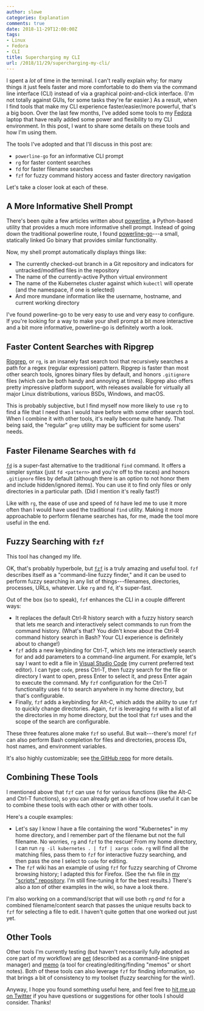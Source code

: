 ```yaml
---
author: slowe
categories: Explanation
comments: true
date: 2018-11-29T12:00:00Z
tags:
- Linux
- Fedora
- CLI
title: Supercharging my CLI
url: /2018/11/29/supercharging-my-cli/
---
```


I spent a _lot_ of time in the terminal. I can't really explain why; for many things it just feels faster and more comfortable to do them via the command line interface (CLI) instead of via a graphical point-and-click interface. (I'm not totally against GUIs, for some tasks they're far easier.) As a result, when I find tools that make my CLI experience faster/easier/more powerful, that's a big boon. Over the last few months, I've added some tools to my [Fedora][link-7] laptop that have really added some power and flexibility to my CLI environment. In this post, I want to share some details on these tools and how I'm using them.<!--more-->

The tools I've adopted and that I'll discuss in this post are:

* `powerline-go` for an informative CLI prompt
* `rg` for faster content searches
* `fd` for faster filename searches
* `fzf` for fuzzy command history access and faster directory navigation

Let's take a closer look at each of these.

## A More Informative Shell Prompt

There's been quite a few articles written about [powerline][link-9], a Python-based utility that provides a much more informative shell prompt. Instead of going down the traditional powerline route, I found [powerline-go][link-8]---a small, statically linked Go binary that provides similar functionality.

Now, my shell prompt automatically displays things like:

* The currently checked-out branch in a Git repository and indicators for untracked/modified files in the repository
* The name of the currently-active Python virtual environment
* The name of the Kubernetes cluster against which `kubectl` will operate (and the namespace, if one is selected)
* And more mundane information like the username, hostname, and current working directory

I've found powerline-go to be very easy to use and very easy to configure. If you're looking for a way to make your shell prompt a bit more interactive and a bit more informative, powerline-go is definitely worth a look.

## Faster Content Searches with Ripgrep

[Ripgrep][link-4], or `rg`, is an insanely fast search tool that recursively searches a path for a regex (regular expression) pattern. Ripgrep is faster than most other search tools, ignores binary files by default, and honors `.gitignore` files (which can be both handy and annoying at times). Ripgrep also offers pretty impressive platform support, with releases available for virtually all major Linux distributions, various BSDs, Windows, and macOS.

This is probably subjective, but I find myself now more likely to use `rg` to find a file that I need than I would have before with some other search tool. When I combine it with other tools, it's really become quite handy. That being said, the "regular" `grep` utility may be sufficient for some users' needs.

## Faster Filename Searches with `fd`

[`fd`][link-5] is a super-fast alternative to the traditional `find` command. It offers a simpler syntax (just `fd <pattern>` and you're off to the races) and honors `.gitignore` files by default (although there is an option to not honor them and include hidden/ignored items). You can use it to find only files or only directories in a particular path. (Did I mention it's really fast?)

Like with `rg`, the ease of use and speed of `fd` have led me to use it more often than I would have used the traditional `find` utility. Making it more approachable to perform filename searches has, for me, made the tool more useful in the end.

## Fuzzy Searching with `fzf`

This tool has changed my life.

OK, that's probably hyperbole, but [`fzf`][link-6] is a truly amazing and useful tool. `fzf` describes itself as a "command-line fuzzy finder," and it can be used to perform fuzzy searching in any list of things---filenames, directories, processes, URLs, whatever. Like `rg` and `fd`, it's super-fast.

Out of the box (so to speak), `fzf` enhances the CLI in a couple different ways:

* It replaces the default Ctrl-R history search with a fuzzy history search that lets me search and interactively select commands to run from the command history. (What's that? You didn't know about the Ctrl-R command history search in Bash? Your CLI experience is definitely about to change!)
* `fzf` adds a new keybinding for Ctrl-T, which lets me interactively search for and add parameters to a command-line argument. For example, let's say I want to edit a file in [Visual Studio Code][link-10] (my current preferred text editor). I can type `code`, press Ctrl-T, then fuzzy search for the file or directory I want to open, press Enter to select it, and press Enter again to execute the command. My `fzf` configuration for the Ctrl-T functionality uses `fd` to search anywhere in my home directory, but that's configurable.
* Finally, `fzf` adds a keybinding for Alt-C, which adds the ability to use `fzf` to quickly change directories. Again, `fzf` is leveraging `fd` with a list of all the directories in my home directory, but the tool that `fzf` uses and the scope of the search are configurable.

These three features alone make `fzf` so useful. But wait---there's more! `fzf` can also perform Bash completion for files and directories, process IDs, host names, and environment variables.

It's also highly customizable; see [the GitHub repo][link-6] for more details.

## Combining These Tools

I mentioned above that `fzf` can use `fd` for various functions (like the Alt-C and Ctrl-T functions), so you can already get an idea of how useful it can be to combine these tools with each other or with other tools.

Here's a couple examples:

* Let's say I know I have a file containing the word "Kubernetes" in my home directory, and I remember part of the filename but not the full filename. No worries, `rg` and `fzf` to the rescue! From my home directory, I can run `rg -il kubernetes . | fzf | xargs code`. `rg` will find all the matching files, pass them to `fzf` for interactive fuzzy searching, and then pass the one I select to `code` for editing.
* The `fzf` wiki has an example of using `fzf` for fuzzy searching of Chrome browsing history; I adapted this for Firefox. (See the `fwh` file in [my "scripts" repository][link-11]. I'm still fine-tuning it for the best results.) There's also a _ton_ of other examples in the wiki, so have a look there.

I'm also working on a command/script that will use both `rg` _and_ `fd` for a combined filename/content search that passes the unique results back to `fzf` for selecting a file to edit. I haven't quite gotten that one worked out just yet.

## Other Tools

Other tools I'm currently testing (but haven't necessarily fully adopted as core part of my workflow) are [pet][link-1] (described as a command-line snippet manager) and [memo][link-2] (a tool for creating/editing/finding "memos" or short notes). Both of these tools can also leverage `fzf` for finding information, so that brings a bit of consistency to my toolset (fuzzy searching for the win!).

Anyway, I hope you found something useful here, and feel free to [hit me up on Twitter][link-3] if you have questions or suggestions for other tools I should consider. Thanks!

[link-1]: https://github.com/knqyf263/pet
[link-2]: https://github.com/mattn/memo
[link-3]: https://twitter.com/scott_lowe
[link-4]: https://github.com/BurntSushi/ripgrep
[link-5]: https://github.com/sharkdp/fd
[link-6]: https://github.com/junegunn/fzf
[link-7]: https://getfedora.org
[link-8]: https://github.com/justjanne/powerline-go
[link-9]: https://powerline.readthedocs.io/en/latest/
[link-10]: https://code.visualstudio.com/
[link-11]: https://github.com/scottslowe/scripts
